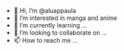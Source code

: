 - 👋 Hi, I’m @aluappaula
- 👀 I’m interested in manga and anime 
- 🌱 I’m currently learning ...
- 💞️ I’m looking to collaborate on ...
- 📫 How to reach me ...

<!---
aluappaula/aluappaula is a ✨ special ✨ repository because its `README.md` (this file) appears on your GitHub profile.
You can click the Preview link to take a look at your changes.
--->

